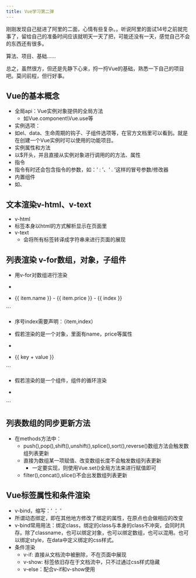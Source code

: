 ```yaml
---
title: Vue学习第二弹
---
```


刚刚发现自己挺进了阿里的二面，心情有些复杂。。听说阿里的面试14号之前就完事了，留给自己的准备时间应该就明天一天了把，可能还没有一天，感觉自己不会的东西还有很多。

算法、项目、基础……

总之，虽然很方，但还是先静下心来，捋一捋Vue的基础，熟悉一下自己的项目吧。莫问前程，但行好事。
## Vue的基本概念
* 全局api：Vue实例对象提供的全局方法
	* 如Vue.component\Vue.use等
* 实例选项：
 * 如el、data、生命周期的钩子、子组件选项等，在官方文档里可以看到。就是在创建一个Vue实例时可以使用的功能项目。
* 实例属性和方法
 *  以$开头，并且直接从实例对象进行调用的的方法、属性
* 指令
 * 指令有时还会包含指令的参数，如：‘ : ’、‘ . ’这样的冒号参数/修改器
* 内置组件
 * 如<component></component>、<keep-alive><router-link></router-link></keep-alive>

## 文本渲染v-html、v-text
* v-html
 * 标签本身以html的方式解析显示在页面里
* v-text
  * 会将所有标签转译成字符串来进行页面的展现

## 列表渲染 v-for数组，对象，子组件
* 用v-for对数组进行渲染

 * ```
 <ul>
		<li v-for="(item,index) in List"> {{ item.name }} - {{ item.price }} - {{ index }}</li>
	</ul>```

* 序号index需要声明：（item,index）
* 假若渲染的是一个对象，里面有name，price等属性

 * ```
 <ul>
		<li v-for="(value, key) in objList"> {{ key + value }} </li>
	</ul>```

* 假若渲染的是一个组件，组件的循环渲染 

 * ```
 <ul>
		<componentA v-for="(value, key) in objList" :key="key"></componentA>
	</ul>```

## 列表数组的同步更新方法
* 在methods方法中： 
    * push(),pop(),shift(),unshift(),splice(),sort(),reverse()数组方法会触发数组列表更新
    * 直接为数组某一项赋值、改变数组长度不会触发数组列表更新
	    * 一定要实现，则使用Vue.set()全局方法来进行赋值即可
    * filter(),concat(),slice()不会出发数组列表更新

## Vue标签属性和条件渲染
* v-bind，缩写：‘ ： ’
 * 所谓动态绑定，即在其他地方修改了绑定的属性，在原点也会做相应的改变
 * v-bind常用用法：绑定class，绑定的class与本身的class不冲突，会同时共存。除了classname，也可以绑定对象，也可以绑定数组，也可以混用。也可以绑定style，在data中定义绑定的css样式。
* 条件渲染
  * v-if: 直接从文档流中被删除，不在页面中展现
  * v-show: 标签依旧存在于文档流中，只不过通过css样式隐藏
  * v-else：配合v-if和v-show使用
  



